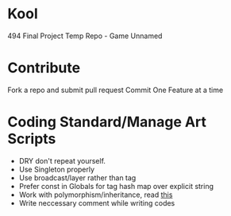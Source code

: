 # Kool
494 Final Project Temp Repo - Game Unnamed 

# Contribute
Fork a repo and submit pull request
Commit One Feature at a time

# Coding Standard/Manage Art Scripts
* DRY don't repeat yourself.
* Use Singleton properly
* Use broadcast/layer rather than tag 
* Prefer const in Globals for tag hash map over explicit string
* Work with polymorphism/inheritance, read [this](http://victorbarcelo.net/using-abstractions-interfaces-unity3d/)
* Write neccessary comment while writing codes
